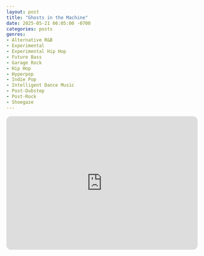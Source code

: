 ```yaml
---
layout: post
title: "Ghosts in the Machine"
date: 2025-05-21 06:05:00 -0700
categories: posts
genres:
- Alternative R&B
- Experimental
- Experimental Hip Hop
- Future Bass
- Garage Rock
- Hip Hop
- Hyperpop
- Indie Pop
- Intelligent Dance Music
- Post-Dubstep
- Post-Rock
- Shoegaze
---
```

<iframe style="border-radius:12px" src="https://open.spotify.com/embed/playlist/0drn2sZVDgvLHRn4jnYKXM?utm_source=generator" width="100%" height="352" frameBorder="0" allowfullscreen="" allow="autoplay; clipboard-write; encrypted-media; fullscreen; picture-in-picture" loading="lazy"></iframe>